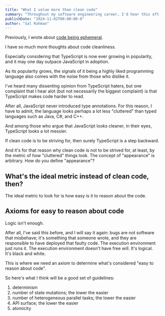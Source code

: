 ```yaml
---
title: "What I value more than clean code"
summary: "Throughout my software engineering career, I'd hear this oft-repeated complaint from way too many people: code is hard to read. But should we always listen to this complaint, or should we just let them pass?"
publishDate: "2024-11-02T00:00:00-0"
author: "Sal Rahman"
---
```


Previously, I wrote about [code being ephemeral](https://blog.salrahman.com/posts/2024/11/ephemerality-of-code).

I have so much more thoughts about code cleanliness.

Especially considering that TypeScript is now ever growing in popularity, and it may one day outpace JavaScript in adoption.

As its popularity grows, the signals of it being a highly liked programming language also comes with the noise from those who dislike it.

I've heard many dissenting opinion from TypeScript haters, but one complaint that I hear alot (but not necessarily the biggest complaint) is that TypeScript makes code harder to read.

After all, JavaScript never introduced type annotations. For this reason, I have to admit, the language looks perhaps a lot less "cluttered" than typed languages such as Java, C#, and C++.

And among those who argue that JavaScript looks cleaner, in their eyes, TypeScript looks a lot messier.

If clean code is to be striving for, then surely TypeScript is a step backward.

And it's for that reason why clean code is not to be strived for, at least, by the metric of how "cluttered" things look. The concept of "appearance" is arbitrary. How do you define "appearance"?

## What's the ideal metric instead of clean code, then?

The ideal metric to look for is how easy is it to reason about the code.

## Axioms for easy to reason about code

Logic isn't enough.

After all, I've said this before, and I will say it again: bugs are not software that misbehave; it's something that someone wrote, and they are responsible to have deployed that faulty code. The execution environment just runs it. The execution environment doesn't have free will. It's logical. It's black and white.

This is where we need an axiom to determine what's considered "easy to reason about code".

So here's what I think will be a good set of guidelines:

1. determinism
2. number of state mutations; the lower the easier
3. number of heterogeneous parallel tasks; the lower the easier
4. API surface; the lower the easier
5. atomicity
